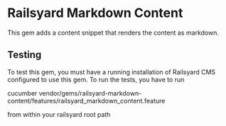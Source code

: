 Railsyard Markdown Content
==========================

This gem adds a content snippet that renders the content as markdown.

Testing
-------

To test this gem, you must have a running installation of Railsyard CMS configured to use this gem. To run the tests, you have to run

  cucumber vendor/gems/railsyard-markdown-content/features/railsyard_markdown_content.feature
  
from within your railsyard root path

